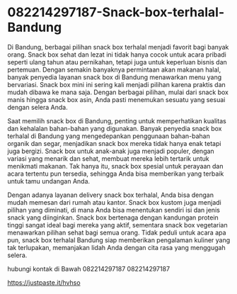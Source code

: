# 082214297187-Snack-box-terhalal-Bandung
Di Bandung, berbagai pilihan snack box terhalal menjadi favorit bagi banyak orang. Snack box sehat dan lezat ini tidak hanya cocok untuk acara pribadi seperti ulang tahun atau pernikahan, tetapi juga untuk keperluan bisnis dan pertemuan. Dengan semakin banyaknya permintaan akan makanan halal, banyak penyedia layanan snack box di Bandung menawarkan menu yang bervariasi. Snack box mini ini sering kali menjadi pilihan karena praktis dan mudah dibawa ke mana saja. Dengan berbagai pilihan, mulai dari snack box manis hingga snack box asin, Anda pasti menemukan sesuatu yang sesuai dengan selera Anda.

Saat memilih snack box di Bandung, penting untuk memperhatikan kualitas dan kehalalan bahan-bahan yang digunakan. Banyak penyedia snack box terhalal di Bandung yang mengedepankan penggunaan bahan-bahan organik dan segar, menjadikan snack box mereka tidak hanya enak tetapi juga bergizi. Snack box untuk anak-anak juga menjadi populer, dengan variasi yang menarik dan sehat, membuat mereka lebih tertarik untuk menikmati makanan. Tak hanya itu, snack box spesial untuk perayaan dan acara tertentu pun tersedia, sehingga Anda bisa memberikan yang terbaik untuk tamu undangan Anda.

Dengan adanya layanan delivery snack box terhalal, Anda bisa dengan mudah memesan dari rumah atau kantor. Snack box kustom juga menjadi pilihan yang diminati, di mana Anda bisa menentukan sendiri isi dan jenis snack yang diinginkan. Snack box bertenaga dengan kandungan protein tinggi sangat ideal bagi mereka yang aktif, sementara snack box vegetarian menawarkan pilihan sehat bagi semua orang. Tidak peduli untuk acara apa pun, snack box terhalal Bandung siap memberikan pengalaman kuliner yang tak terlupakan, memanjakan lidah Anda dengan cita rasa yang menggugah selera.

hubungi kontak di Bawah
082214297187
082214297187

https://justpaste.it/hvhso
